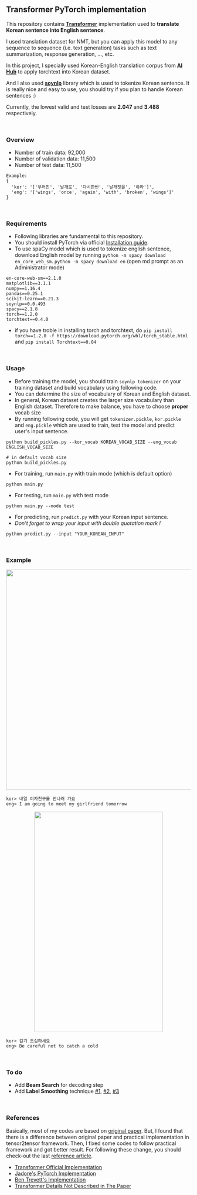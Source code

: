 ## Transformer PyTorch implementation
This repository contains [**Transformer**](https://papers.nips.cc/paper/7181-attention-is-all-you-need.pdf) implementation used to **translate Korean sentence into English sentence**.

I used translation dataset for NMT, but you can apply this model to any sequence to sequence (i.e. text generation) tasks such as text summarization, response generation, ..., etc.

In this project, I specially used Korean-English translation corpus from [**AI Hub**](http://www.aihub.or.kr/) to apply torchtext into Korean dataset. 

And I also used [**soynlp**](https://github.com/lovit/soynlp) library which is used to tokenize Korean sentence. 
It is really nice and easy to use, you should try if you plan to handle Korean sentences :)

Currently, the lowest valid and test losses are **2.047** and **3.488** respectively.

<br/>

### Overview
- Number of train data: 92,000
- Number of validation data: 11,500
- Number of test data: 11,500
```
Example: 
{
  'kor': '['부러진', '날개로', '다시한번', '날개짓을', '하라']',
  'eng': '['wings', 'once', 'again', 'with', 'broken', 'wings']'
}
```
<br/>

### Requirements

- Following libraries are fundamental to this repository.
- You should install PyTorch via official [Installation guide](https://pytorch.org/get-started/locally/).
- To use spaCy model which is used to tokenize english sentence, download English model by running `python -m spacy download en_core_web_sm`. `python -m spacy download en` (open md prompt as an Administrator mode)

```
en-core-web-sm==2.1.0
matplotlib==3.1.1
numpy==1.16.4
pandas==0.25.1
scikit-learn==0.21.3
soynlp==0.0.493
spacy==2.1.8
torch==1.2.0
torchtext==0.4.0
```
- if you have troble in installing torch and torchtext, do `pip install torch==1.2.0 -f https://download.pytorch.org/whl/torch_stable.html` and `pip install Torchtext==0.04`
<br/>


### Usage
- Before training the model, you should train `soynlp tokenizer` on your training dataset and build vocabulary using following code. 
- You can determine the size of vocabulary of Korean and English dataset. 
- In general, Korean dataset creates the larger size vocabulary than English dataset. Therefore to make balance, you have to choose **proper** vocab size
- By running following code, you will get `tokenizer.pickle`, `kor.pickle` and `eng.pickle` which are used to train, 
test the model and predict user's input sentence.

```
python build_pickles.py --kor_vocab KOREAN_VOCAB_SIZE --eng_vocab ENGLISH_VOCAB_SIZE
```
```
# in default vocab size
python build_pickles.py
```

- For training, run `main.py` with train mode (which is default option)

```
python main.py
```

- For testing, run `main.py` with test mode

```
python main.py --mode test
```

- For predicting, run `predict.py` with your Korean input sentence. 
- *Don't forget to wrap your input with double quotation mark !*

```
python predict.py --input "YOUR_KOREAN_INPUT"
```

<br/>

### Example
<p align="center">
  <img width="600" height="600" src="img/result1.png">
</p>

```
kor> 내일 여자친구를 만나러 가요
eng> I am going to meet my girlfriend tomorrow
```

<p align="center">
  <img width="350" height="600" src="img/result2.png">
</p>

```
kor> 감기 조심하세요
eng> Be careful not to catch a cold
```
<br/>

### To do
- Add **Beam Search** for decoding step
- Add **Label Smoothing** technique [#1](https://github.com/jadore801120/attention-is-all-you-need-pytorch/blob/master/train.py#L33), [#2](https://github.com/tunz/transformer-pytorch/blob/master/utils/utils.py#L8), [#3](https://3months.tistory.com/465)
<br/>

### References

Basically, most of my codes are based on [original paper](https://arxiv.org/abs/1706.03762). But, I found that there is a difference between original paper and practical implementation in tensor2tensor framework. Then, I fixed some codes to follow practical framework and got better result. For following these change, you should check-out the last [reference article](https://tunz.kr/post/4?fbclid=IwAR3yBAYfq_yOBoAdY9si5yPZjX5wQwZQV0MKA5L_AZHjCgdZAb_HW1TrWbs).

- [Transformer Official Implementation](https://github.com/tensorflow/models/tree/master/official/transformer)
- [Jadore's PyTorch Implementation](https://github.com/jadore801120/attention-is-all-you-need-pytorch)
- [Ben Trevett's Implementation](https://github.com/bentrevett/pytorch-seq2seq/blob/master/6%20-%20Attention%20is%20All%20You%20Need.ipynb)
- [Transformer Details Not Described in The Paper](https://tunz.kr/post/4?fbclid=IwAR3yBAYfq_yOBoAdY9si5yPZjX5wQwZQV0MKA5L_AZHjCgdZAb_HW1TrWbs)
